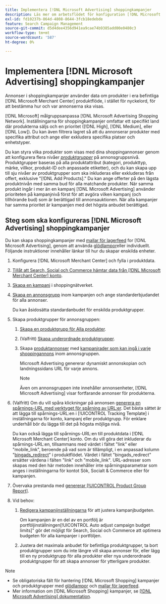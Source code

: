 ```yaml
---
title: Implementera [!DNL Microsoft Advertising] shoppingkampanjer
description: Läs mer om arbetsflödet för konfiguration [!DNL Microsoft Advertising] shoppingkampanjer.
exl-id: fd10237b-864d-4808-8644-3fcb18edebde
feature: Search Campaign Management
source-git-commit: d5d4dee4356d941ea9cae74b9385add00e0480c3
workflow-type: tm+mt
source-wordcount: '587'
ht-degree: 0%

---
```


# Implementera [!DNL Microsoft Advertising] shoppingkampanjer

Annonser i shoppingkampanjer använder data om produkter i era befintliga [!DNL Microsoft Merchant Center] produktflöde, i stället för nyckelord, för att bestämma hur och var annonserna ska visas.

[!DNL Microsoft] målgruppsanpassa [!DNL Microsoft Advertising Shopping Network]. Inställningarna för shoppingkampanjer omfattar ett specifikt land där produkterna säljs och en prioritet ([!DNL High], [!DNL Medium], eller [!DNL Low]). Du kan även filtrera lagret så att du annonserar produkter med specifika attribut och ange eller exkludera specifika platser och enhetstyper.

Du kan styra vilka produkter som visas med dina shoppingannonser genom att konfigurera flera nivåer *[produktgrupper](/help/search-social-commerce/campaign-management/campaigns/product-group-about.md)* på annonsgruppsnivå. Produktgrupper baseras på alla produktattribut (kategori, produkttyp, märke, villkor, produkt-ID och anpassade etiketter), och du kan skapa upp till sju nivåer av produktgrupper som ska inkluderas eller exkluderas från offert, exklusive &quot;[!DNL Add Products].&quot; Du kan ange offerter på den lägsta produktnivån med samma bud för alla matchande produkter. När samma produkt ingår i mer än en kampanj [!DNL Microsoft Advertising] använder prioriteten på kampanjnivå först för att avgöra vilken kampanj (och tillhörande bud) som är berättigad till annonsauktionen. När alla kampanjer har samma prioritet är kampanjen med det högsta anbudet berättigad.

## Steg som ska konfigureras [!DNL Microsoft Advertising] shoppingkampanjer

Du kan skapa shoppingkampanjer med [mallar för lagerfeed](/help/search-social-commerce/campaign-management/inventory-feeds/inventory-feeds-about.md) for [!DNL Microsoft Advertising], genom att använda [glödlampor](/help/search-social-commerce/campaign-management/bulksheets/bulksheet-about.md)eller individuellt. Följande instruktioner innehåller länkar till hur du skapar enskilda enheter.

1. Konfigurera [!DNL Microsoft Merchant Center] och fylla i produktdata.

1. [Tillåt att Search, Social och Commerce hämtar data från [!DNL Microsoft Merchant Center] konto](/help/search-social-commerce/campaign-management/accounts/merchant-account-manage.md).

1. [Skapa en kampanj](/help/search-social-commerce/campaign-management/campaigns/campaign-manage.md) i shoppingnätverket.

1. [Skapa en annonsgrupp](/help/search-social-commerce/campaign-management/campaigns/ad-group-manage.md) inom kampanjen och ange standarderbjudandet för alla annonser.

   Du kan åsidosätta standardanbudet för enskilda produktgrupper.

1. Skapa produktgrupper för annonsgruppen:

   1. [Skapa en produktgrupp för Alla produkter](/help/search-social-commerce/campaign-management/campaigns/product-group-manage.md).

   1. (Valfritt) [Skapa underordnade produktgrupper](/help/search-social-commerce/campaign-management/campaigns/product-group-manage.md).

   1. Skapa [produktannonser](/help/search-social-commerce/campaign-management/campaigns/ad-manage.md) med [kampanjrader som kan ingå i varje shoppingannons](/help/search-social-commerce/campaign-management/campaigns/product-group-settings-microsoft.md) inom annonsgruppen.

      Microsoft Advertising genererar dynamiskt annonskopian och landningssidans URL för varje annons.

      >[!NOTE]
      >
      >Även om annonsgruppen inte innehåller annonsenheter, [!DNL Microsoft Advertising] visar fortfarande annonser för produkterna.

1. (Valfritt) Om du vill spåra klickningar på annonsen [generera en spårnings-URL med verktyget för spårning av URL:er](/help/search-social-commerce/tools/click-tracking-url-generate.md). Det bästa sättet är att lägga till spårnings-URL:en i [!UICONTROL Tracking Template] i inställningarna för konto, kampanj eller produktgrupp. För enklare underhåll bör du lägga till det på högsta möjliga nivå.

   Du kan också lägga till spårnings-URL:en till produktdata i [!DNL Microsoft Merchant Center] konto. Om du vill göra det inkluderar du spårnings-URL:en, tillsammans med värdet i fältet &quot;link&quot; eller &quot;mobile_link&quot;, beroende på vad som är tillämpligt, i en anpassad kolumn &quot;[bingads_redirect](https://help.ads.microsoft.com/#apex/3/en/51084)&quot; i produktflödet. Värdet i fältet &quot;bingads_redirect&quot; ersätter värdena i fälten &quot;link&quot; och &quot;mobile_link&quot;. URL-adresser som skapas med den här metoden innehåller inte spårningsparametrar som anges i inställningarna för kontot Sök, Socialt &amp; Commerce eller för kampanjen.

1. Övervaka prestanda med [genererar [!UICONTROL Product Group Report]](/help/search-social-commerce/reports/management/basic-advanced/basic-advanced-report-generate.md).

1. Vid behov:

   1. [Redigera kampanjinställningarna](/help/search-social-commerce/campaign-management/campaigns/campaign-manage.md) för att justera kampanjbudgeten.

      Om kampanjen är en del av en portfölj är portföljinställningen[!UICONTROL Auto adjust campaign budget limits]&quot; gör det möjligt för Search, Social och Commerce att optimera budgeten för alla kampanjer i portföljen.

   1. Justera det maximala anbudet för befintliga produktgrupper, ta bort produktgrupper som du inte längre vill skapa annonser för, eller lägg till en ny produktgrupp för alla produkter eller nya underordnade produktgrupper för att skapa annonser för ytterligare produkter.

>[!NOTE]
>
>* Se obligatoriska fält för hantering [!DNL Microsoft Shopping] kampanjer och produktgrupper med [glödlampor](/help/search-social-commerce/campaign-management/bulksheets/bulksheet-data-formats/bulksheet-data-microsoft.md) och [mallar för lagerfeed](/help/search-social-commerce/campaign-management/inventory-feeds/ad-templates/template-microsoft-shopping.md).
>* Mer information om [!DNL Microsoft Shopping] kampanjer, se [[!DNL Microsoft Advertising] dokumentation](https://help.ads.microsoft.com/#apex/3/en/50903).
